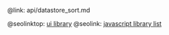 @link: api/datastore_sort.md

@seolinktop: [ui library](https://webix.com)
@seolink: [javascript library list](https://webix.com/widget/list/)